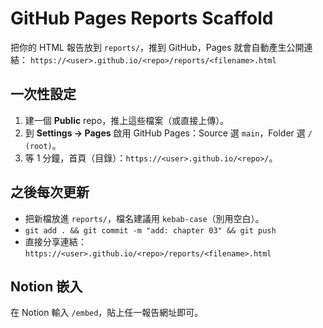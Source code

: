 
# GitHub Pages Reports Scaffold

把你的 HTML 報告放到 `reports/`，推到 GitHub，Pages 就會自動產生公開連結：
`https://<user>.github.io/<repo>/reports/<filename>.html`

## 一次性設定
1. 建一個 **Public** repo，推上這些檔案（或直接上傳）。
2. 到 **Settings → Pages** 啟用 GitHub Pages：Source 選 `main`，Folder 選 `/ (root)`。
3. 等 1 分鐘，首頁（目錄）：`https://<user>.github.io/<repo>/`。

## 之後每次更新
- 把新檔放進 `reports/`，檔名建議用 `kebab-case`（別用空白）。
- `git add . && git commit -m "add: chapter 03" && git push`
- 直接分享連結：`https://<user>.github.io/<repo>/reports/<filename>.html`

## Notion 嵌入
在 Notion 輸入 `/embed`，貼上任一報告網址即可。
